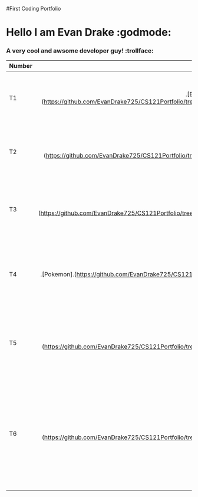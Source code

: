 #First Coding Portfolio
<h1 align "center">Hello I am Evan Drake :godmode: </h1>
<h3 align "center">A very cool and awsome developer guy! :trollface: </h3>

| Number | item | description |
| :---         |     :---:      |          ---: |
| T1   | .[Balanced Brackets].(https://github.com/EvanDrake725/CS121Portfolio/tree/c4e89844b78449910d76091aa583468da6e22642/Brackets/src).     | This will tell you if the amount of brackets you have balance on both sides    |
| T2     | .[Sorting].(https://github.com/EvanDrake725/CS121Portfolio/tree/c4e89844b78449910d76091aa583468da6e22642/Sorting/src).       | Lets you input numbers then sorts them in numerical order      |
| T3     | .[Project 1].(https://github.com/EvanDrake725/CS121Portfolio/tree/c4e89844b78449910d76091aa583468da6e22642/projectOne/src).       | Lets you create fighters and watch as they fight. Kinda like Pokemon      |
| T4     | .[Pokemon].(https://github.com/EvanDrake725/CS121Portfolio/tree/509a15db35fda68ad8824b635da0fa04bd74e7e7/src).       | Speaking of Pokemon. This lets you creat your very own Pokedex (TM)      |
| T5     | .[Project 2].(https://github.com/EvanDrake725/CS121Portfolio/tree/c4e89844b78449910d76091aa583468da6e22642/Project2/src).       | This lets you insert test grades and see the lowest, highest, and average of the scores     |
| T6     | .[Project 4].(https://github.com/EvanDrake725/CS121Portfolio/tree/c4e89844b78449910d76091aa583468da6e22642/Project4/src).       | Our final project! This is built of the bones of project 3, but now it lets you join a "high honors club" if you have a certain amount of money     |
